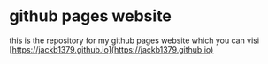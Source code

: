 # github pages website
this is the repository for my github pages website which you can visi
[https://jackb1379.github.io](https://jackb1379.github.io)
